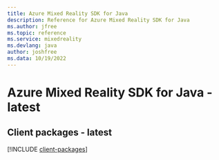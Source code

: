 ```yaml
---
title: Azure Mixed Reality SDK for Java
description: Reference for Azure Mixed Reality SDK for Java
ms.author: jfree
ms.topic: reference
ms.service: mixedreality
ms.devlang: java
author: joshfree
ms.data: 10/19/2022
---
```

# Azure Mixed Reality SDK for Java - latest

## Client packages - latest
[!INCLUDE [client-packages](mixed-reality-client-index.md)]